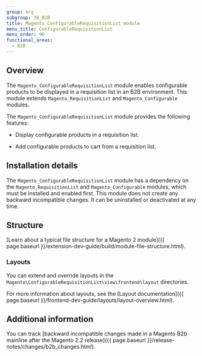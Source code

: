 ```yaml
---
group: mrg
subgroup: 30_B2B
title: Magento_ConfigurableRequisitionList module
menu_title: ConfigurableRequisitionList
menu_order: 90
functional_areas:
  - B2B
---
```


## Overview

The `Magento_ConfigurableRequisitionList` module enables configurable products to be displayed in a requisition list in an B2B environment. This module extends `Magento_RequisitionList` and `Magento_Configurable` modules.

The `Magento_ConfigurableRequisitionList` module provides the following features:

* Display configurable products in a requisition list.

* Add configurable products to cart from a requisition list.

## Installation details

The `Magento_ConfigurableRequisitionList` module has a dependency on the `Magento_RequisitionList` and `Magento_Configurable` modules, which must be installed and enabled first. This module does not create any backward incompatible changes. It can be uninstalled or deactivated at any time.

## Structure

[Learn about a typical file structure for a Magento 2 module]({{ page.baseurl }}/extension-dev-guide/build/module-file-structure.html).

### Layouts

You can extend and override layouts in the `Magento\ConfigurableRequisitionList\view\frontend\layout` directories.

For more information about layouts, see the [Layout documentation]({{ page.baseurl }}/frontend-dev-guide/layouts/layout-overview.html).

## Additional information

You can track [backward incompatible changes made in a Magento B2b mainline after the Magento 2.2 release]({{ page.baseurl }}/release-notes/changes/b2b_changes.html).

